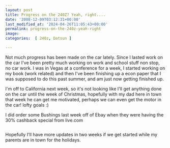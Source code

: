 ```yaml
---
layout: post
title: Progress on the 240Z? Yeah, right....
date: '2008-12-09T03:12:31+00:00'
last_modified_at: '2024-04-26T11:05:43+00:00'
permalink: progress-on-the-240z-yeah-right
image: 
categories:  [ 240z, Datsun ]

---
```

Not much progress has been made on the car lately. Since I lasted work on the car I've been pretty much working on work and school stuff non stop, no car work. I was in Vegas at a conference for a week, I started working on my book (work related) and then I've been finishing up a econ paper that I was supposed to do this past summer, and am just now getting finished up.

I'm off to California next week, so it's not looking like I'll get anything done on the car until the week of Christmas, hopefully with my dad here in town that week he can get me motivated, perhaps we can even get the motor in the car! lofty goals :)

I did order some Bushings last week off of Ebay when they were having the 30% cashback special from live.com

<img src="http://farm4.static.flickr.com/3266/3083424225_9c892bcf7f.jpg?v=0" alt="" />

Hopefully I'll have more updates in two weeks if we get started while my parents are in town for the holidays.

